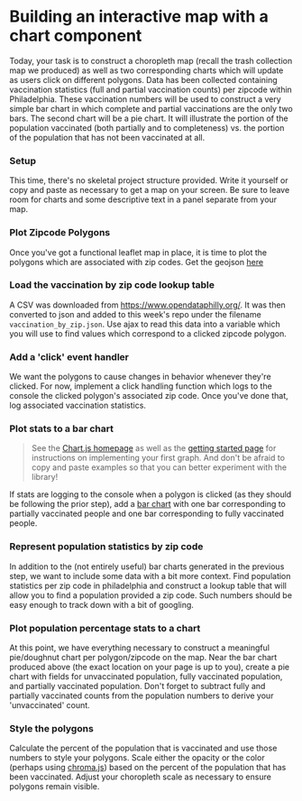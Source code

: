# Building an interactive map with a chart component

Today, your task is to construct a choropleth map (recall the trash collection map we produced) as well as two corresponding charts which will update as users click on different polygons.
Data has been collected containing vaccination statistics (full and partial vaccination counts) per zipcode within Philadelphia.
These vaccination numbers will be used to construct a very simple bar chart in which complete and partial vaccinations are the only two bars.
The second chart will be a pie chart.
It will illustrate the portion of the population vaccinated (both partially and to completeness) vs. the portion of the population that has not been vaccinated at all.

### Setup
 
 This time, there's no skeletal project structure provided. Write it yourself or copy and paste as necessary to get a map on your screen.
 Be sure to leave room for charts and some descriptive text in a panel separate from your map.


### Plot Zipcode Polygons

Once you've got a functional leaflet map in place, it is time to plot the polygons which are associated with zip codes.
Get the geojson [here](https://raw.githubusercontent.com/CPLN692-MUSA611-Open-Source-GIS/datasets/master/geojson/Zipcodes_Poly.geojson)


### Load the vaccination by zip code lookup table

A CSV was downloaded from https://www.opendataphilly.org/.
It was then converted to json and added to this week's repo under the filename `vaccination_by_zip.json`.
Use ajax to read this data into a variable which you will use to find values which correspond to a clicked zipcode polygon.


### Add a 'click' event handler

We want the polygons to cause changes in behavior whenever they're clicked.
For now, implement a click handling function which logs to the console the clicked polygon's associated zip code.
Once you've done that, log associated vaccination statistics.


### Plot stats to a bar chart

> See the [Chart.js homepage](https://www.chartjs.org/docs/latest/) as well as the [getting started page](https://www.chartjs.org/docs/latest/getting-started/) for instructions on implementing your first graph.
> And don't be afraid to copy and paste examples so that you can better experiment with the library!

If stats are logging to the console when a polygon is clicked (as they should be following the prior step), add a [bar chart](https://www.chartjs.org/docs/latest/charts/bar.html) with one bar corresponding to partially vaccinated people and one bar corresponding to fully vaccinated people.


### Represent population statistics by zip code

In addition to the (not entirely useful) bar charts generated in the previous step, we want to include some data with a bit more context.
Find population statistics per zip code in philadelphia and construct a lookup table that will allow you to find a population provided a zip code.
Such numbers should be easy enough to track down with a bit of googling.


### Plot population percentage stats to a chart

At this point, we have everything necessary to construct a meaningful pie/doughnut chart per polygon/zipcode on the map.
Near the bar chart produced above (the exact location on your page is up to you), create a pie chart with fields for unvaccinated population, fully vaccinated population, and partially vaccinated population.
Don't forget to subtract fully and partially vaccinated counts from the population numbers to derive your 'unvaccinated' count.


### Style the polygons

Calculate the percent of the population that is vaccinated and use those numbers to style your polygons.
Scale either the opacity or the color (perhaps using [chroma.js](https://gka.github.io/chroma.js/)) based on the percent of the population that has been vaccinated.
Adjust your choropleth scale as necessary to ensure polygons remain visible.
